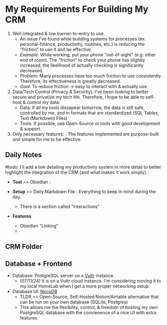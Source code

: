 # My Requirements For Building My CRM
1. Well integrated & low barrier-to-entry to use.
    - An issue I've found while building systems for processes (ex. personal-finance, productivity, routines, etc.) is reducing the "friction" to use it and be effective.
    - *Example*: While working, put your phone "out-of-sight" (e.g: other end of room). The "friction" to check your phone has slightly increased, the likelihood of actually checking is significantly decreased.
    - *Problem*: Many processes have too much friction to use consistently. Therefore, its effectiveness is greatly decreased.
    - *Goal*: To reduce friction -> easy to interact with & actually use
2. Data/Tech Control (Privacy & Security): I've been looking to better secure and privatize my tech life. Therefore, I hope to be able to self-host & control my data.
    - Data: If all my tools dissapear tomorrow, the data is still safe, controlled by me, and in formats that are standardized (SQL Tables, Text (Markdown) Files)
    - Tools: If possible, use Open-Source or tools with good development & support.
3. Only necessary features: . The features implemented are purpose-built and simple for me to be effective.




## Daily Notes
#todo: I'll add a link detailing my productivity system in more detail to better highlight the integration of the CRM (and what makes it work simply).

- **Tool** >> Obsidian : 
- **Setup** >> Daily Markdown File : Everything to keep in mind during the day.
    - There is a section called "interactions"

- **Features**
    - Obsidian "Linking"
    - 

## CRM Folder




## Database + Frontend
- Database: PostgreSQL server on a [Vultr](https://www.vultr.com/) instance.
  - (07/11/24) It is on a Vultr cloud instance. I'm considering moving it to my local HomeLab when I get a more proper networking setup.
- Database UI: [NocoDB](https://www.nocodb.com/)
  - TLDR >> Open-Source, Self-Hosted Notion/Airtable alternative that can be run on your own database (SQLite, Postgres)
  - This allows me the flexibility, control, & freedom of hosting my own PostgreSQL database with the convienence of a nice UI with extra features.



